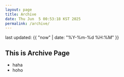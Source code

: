 ```yaml
---
layout: page
title: Archive
date: Thu Jun  5 00:53:18 KST 2025
permalink: /archive/
---
```

last updated: {{ "now" | date: "%Y-%m-%d %H:%M" }}

## This is Archive Page
- haha
- hoho
